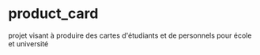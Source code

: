 # product_card
projet visant à produire des cartes d'étudiants et de personnels pour école et université
